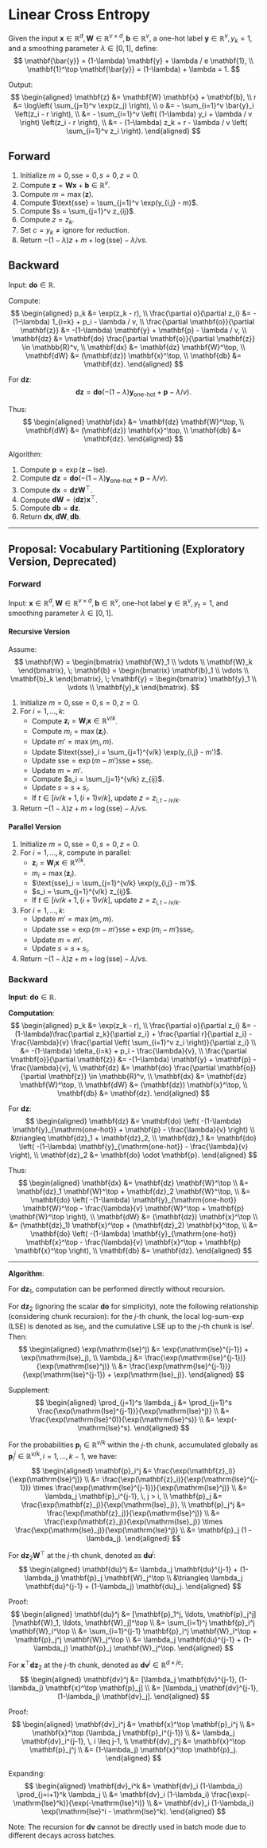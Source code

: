 # Linear Cross Entropy

Given the input $\mathbf{x} \in \mathbb{R}^d, \mathbf{W} \in \mathbb{R}^{v \times d}, \mathbf{b} \in \mathbb{R}^v$, a one-hot label $\mathbf{y} \in \mathbb{R}^v, y_k = 1$, and a smoothing parameter $\lambda \in [0, 1]$, define:
$$
\mathbf{\bar{y}} = (1-\lambda) \mathbf{y} + \lambda / e \mathbf{1}, \\
\mathbf{1}^\top \mathbf{\bar{y}} = (1-\lambda) + \lambda = 1.
$$

Output:
$$
\begin{aligned}
\mathbf{z} &= \mathbf{W} \mathbf{x} + \mathbf{b}, \\
r &= \log\left( \sum_{j=1}^v \exp(z_j) \right), \\
o &= - \sum_{i=1}^v \bar{y}_i \left(z_i - r \right), \\
&= - \sum_{i=1}^v \left( (1-\lambda) y_i + \lambda / v \right) \left(z_i - r \right), \\
&= - (1-\lambda) z_k + r - \lambda / v \left( \sum_{i=1}^v z_i \right).
\end{aligned}
$$

## Forward

1. Initialize $m = 0, \text{sse} = 0, s = 0, z = 0$.
2. Compute $\mathbf{z} = \mathbf{W} \mathbf{x} + \mathbf{b} \in \mathbb{R}^v$.
3. Compute $m = \max(\mathbf{z})$.
4. Compute $\text{sse} = \sum_{j=1}^v \exp(y_{i,j} - m)$.
5. Compute $s = \sum_{j=1}^v z_{ij}$.
6. Compute $z = z_k$.
7. Set $c = y_k \neq \text{ignore}$ for reduction.
8. Return $-(1-\lambda) z + m + \log(\text{sse}) - \lambda / v s$.

## Backward

Input: $\mathbf{do} \in \mathbb{R}$.

Compute:
$$
\begin{aligned}
p_k &= \exp(z_k - r), \\
\frac{\partial o}{\partial z_i} &= -(1-\lambda) 1_{i=k} + p_i - \lambda / v, \\
\frac{\partial \mathbf{o}}{\partial \mathbf{z}} &= -(1-\lambda) \mathbf{y} + \mathbf{p} - \lambda / v, \\
\mathbf{dz} &= \mathbf{do} \frac{\partial \mathbf{o}}{\partial \mathbf{z}} \in \mathbb{R}^v, \\
\mathbf{dx} &= \mathbf{dz} \mathbf{W}^\top, \\
\mathbf{dW} &= (\mathbf{dz}) \mathbf{x}^\top, \\
\mathbf{db} &= \mathbf{dz}.
\end{aligned}
$$

For $\mathbf{dz}$:
$$
\mathbf{dz} = \mathbf{do} \left( -(1-\lambda) \mathbf{y}_{\text{one-hot}} + \mathbf{p} - \lambda / v \right).
$$

Thus:
$$
\begin{aligned}
\mathbf{dx} &= \mathbf{dz} \mathbf{W}^\top, \\
\mathbf{dW} &= (\mathbf{dz}) \mathbf{x}^\top, \\
\mathbf{db} &= \mathbf{dz}.
\end{aligned}
$$

Algorithm:
1. Compute $\mathbf{p} = \exp(\mathbf{z} - \text{lse})$.
2. Compute $\mathbf{dz} = \mathbf{do} \left( -(1-\lambda) \mathbf{y}_{\text{one-hot}} + \mathbf{p} - \lambda / v \right)$.
3. Compute $\mathbf{dx} = \mathbf{dz} \mathbf{W}^\top$.
4. Compute $\mathbf{dW} = (\mathbf{dz}) \mathbf{x}^\top$.
5. Compute $\mathbf{db} = \mathbf{dz}$.
6. Return $\mathbf{dx}, \mathbf{dW}, \mathbf{db}$.

---

## Proposal: Vocabulary Partitioning (Exploratory Version, Deprecated)

### Forward

Input: $\mathbf{x} \in \mathbb{R}^d, \mathbf{W} \in \mathbb{R}^{v \times d}, \mathbf{b} \in \mathbb{R}^v$, one-hot label $\mathbf{y} \in \mathbb{R}^v, y_t = 1$, and smoothing parameter $\lambda \in [0, 1]$.

#### Recursive Version

Assume:
$$
\mathbf{W} =
\begin{bmatrix}
\mathbf{W}_1 \\
\vdots \\
\mathbf{W}_k
\end{bmatrix}, \;
\mathbf{b} =
\begin{bmatrix}
\mathbf{b}_1 \\
\vdots \\
\mathbf{b}_k
\end{bmatrix}, \;
\mathbf{y} =
\begin{bmatrix}
\mathbf{y}_1 \\
\vdots \\
\mathbf{y}_k
\end{bmatrix}.
$$

1. Initialize $m = 0, \text{sse} = 0, s = 0, z = 0$.
2. For $i = 1, \ldots, k$:
   - Compute $\mathbf{z}_i = \mathbf{W}_i \mathbf{x} \in \mathbb{R}^{v/k}$.
   - Compute $m_i = \max(\mathbf{z}_i)$.
   - Update $m' = \max(m_i, m)$.
   - Update $\text{sse}_i = \sum_{j=1}^{v/k} \exp(y_{i,j} - m')$.
   - Update $\text{sse} = \exp(m - m') \text{sse} + \text{sse}_i$.
   - Update $m = m'$.
   - Compute $s_i = \sum_{j=1}^{v/k} z_{ij}$.
   - Update $s = s + s_i$.
   - If $t \in [iv/k + 1, (i+1)v/k]$, update $z = z_{i, t - iv/k}$.
3. Return $-(1-\lambda) z + m + \log(\text{sse}) - \lambda / v s$.

#### Parallel Version

1. Initialize $m = 0, \text{sse} = 0, s = 0, z = 0$.
2. For $i = 1, \ldots, k$, compute in parallel:
   - $\mathbf{z}_i = \mathbf{W}_i \mathbf{x} \in \mathbb{R}^{v/k}$.
   - $m_i = \max(\mathbf{z}_i)$.
   - $\text{sse}_i = \sum_{j=1}^{v/k} \exp(y_{i,j} - m')$.
   - $s_i = \sum_{j=1}^{v/k} z_{ij}$.
   - If $t \in [iv/k + 1, (i+1)v/k]$, update $z = z_{i, t - iv/k}$.
3. For $i = 1, \ldots, k$:
   - Update $m' = \max(m_i, m)$.
   - Update $\text{sse} = \exp(m - m') \text{sse} + \exp(m_i - m') \text{sse}_i$.
   - Update $m = m'$.
   - Update $s = s + s_i$.
4. Return $-(1-\lambda) z + m + \log(\text{sse}) - \lambda / v s$.


### Backward

**Input**: $\mathbf{do} \in \mathbb{R}$.

**Computation**:
$$
\begin{aligned}
p_k &= \exp(z_k - r), \\
\frac{\partial o}{\partial z_i}
&= -(1-\lambda)\frac{\partial z_k}{\partial z_i} + \frac{\partial r}{\partial z_i} - \frac{\lambda}{v} \frac{\partial \left( \sum_{i=1}^v z_i \right)}{\partial z_i} \\
&= -(1-\lambda) \delta_{i=k} + p_i - \frac{\lambda}{v}, \\
\frac{\partial \mathbf{o}}{\partial \mathbf{z}}
&= -(1-\lambda) \mathbf{y} + \mathbf{p} - \frac{\lambda}{v}, \\
\mathbf{dz} &= \mathbf{do} \frac{\partial \mathbf{o}}{\partial \mathbf{z}} \in \mathbb{R}^v, \\
\mathbf{dx} &= \mathbf{dz} \mathbf{W}^\top, \\
\mathbf{dW} &= (\mathbf{dz}) \mathbf{x}^\top, \\
\mathbf{db} &= \mathbf{dz}.
\end{aligned}
$$

For $\mathbf{dz}$:
$$
\begin{aligned}
\mathbf{dz}
&= \mathbf{do} \left( -(1-\lambda) \mathbf{y}_{\mathrm{one-hot}} + \mathbf{p} - \frac{\lambda}{v} \right) \\
&\triangleq \mathbf{dz}_1 + \mathbf{dz}_2, \\
\mathbf{dz}_1 &= \mathbf{do} \left( -(1-\lambda) \mathbf{y}_{\mathrm{one-hot}} - \frac{\lambda}{v} \right), \\
\mathbf{dz}_2 &= \mathbf{do} \odot \mathbf{p}.
\end{aligned}
$$

Thus:
$$
\begin{aligned}
\mathbf{dx} &= \mathbf{dz} \mathbf{W}^\top \\
&= \mathbf{dz}_1 \mathbf{W}^\top + \mathbf{dz}_2 \mathbf{W}^\top, \\
&= \mathbf{do} \left( -(1-\lambda) \mathbf{y}_{\mathrm{one-hot}} \mathbf{W}^\top - \frac{\lambda}{v} \mathbf{W}^\top + \mathbf{p} \mathbf{W}^\top \right), \\
\mathbf{dW} &= (\mathbf{dz}) \mathbf{x}^\top \\
&= (\mathbf{dz}_1) \mathbf{x}^\top + (\mathbf{dz}_2) \mathbf{x}^\top, \\
&= \mathbf{do} \left( -(1-\lambda) \mathbf{y}_{\mathrm{one-hot}} \mathbf{x}^\top - \frac{\lambda}{v} \mathbf{x}^\top + \mathbf{p} \mathbf{x}^\top \right), \\
\mathbf{db} &= \mathbf{dz}.
\end{aligned}
$$

---

**Algorithm**:

For $\mathbf{dz}_1$, computation can be performed directly without recursion.

For $\mathbf{dz}_2$ (ignoring the scalar $\mathbf{do}$ for simplicity), note the following relationship (considering chunk recursion): for the $j$-th chunk, the local log-sum-exp (LSE) is denoted as $\mathrm{lse}_j$, and the cumulative LSE up to the $j$-th chunk is $\mathrm{lse}^j$. Then:
$$
\begin{aligned}
\exp(\mathrm{lse}^j) &= \exp(\mathrm{lse}^{j-1}) + \exp(\mathrm{lse}_j), \\
\lambda_j &= \frac{\exp(\mathrm{lse}^{j-1})}{\exp(\mathrm{lse}^j)} \\
&= \frac{\exp(\mathrm{lse}^{j-1})}{\exp(\mathrm{lse}^{j-1}) + \exp(\mathrm{lse}_j)}.
\end{aligned}
$$

Supplement:
$$
\begin{aligned}
\prod_{j=1}^s \lambda_j
&= \prod_{j=1}^s \frac{\exp(\mathrm{lse}^{j-1})}{\exp(\mathrm{lse}^j)} \\
&= \frac{\exp(\mathrm{lse}^0)}{\exp(\mathrm{lse}^s)} \\
&= \exp(-\mathrm{lse}^s).
\end{aligned}
$$

For the probabilities $\mathbf{p}_j \in \mathbb{R}^{v/k}$ within the $j$-th chunk, accumulated globally as $\mathbf{p}_i^j \in \mathbb{R}^{v/k}, i=1, \ldots, k-1$, we have:
$$
\begin{aligned}
\mathbf{p}_i^j &= \frac{\exp(\mathbf{z}_i)}{\exp(\mathrm{lse}^j)} \\
&= \frac{\exp(\mathbf{z}_i)}{\exp(\mathrm{lse}^{j-1})} \times \frac{\exp(\mathrm{lse}^{j-1})}{\exp(\mathrm{lse}^j)} \\
&= \lambda_j \mathbf{p}_i^{j-1}, \, j > i, \\
\mathbf{p}_j &= \frac{\exp(\mathbf{z}_j)}{\exp(\mathrm{lse}_j)}, \\
\mathbf{p}_j^j &= \frac{\exp(\mathbf{z}_j)}{\exp(\mathrm{lse}^j)} \\
&= \frac{\exp(\mathbf{z}_j)}{\exp(\mathrm{lse}_j)} \times \frac{\exp(\mathrm{lse}_j)}{\exp(\mathrm{lse}^j)} \\
&= \mathbf{p}_j (1 - \lambda_j).
\end{aligned}
$$

For $\mathbf{dz}_2 \mathbf{W}^\top$ at the $j$-th chunk, denoted as $\mathbf{du}^j$:
$$
\begin{aligned}
\mathbf{du}^j
&= \lambda_j \mathbf{du}^{j-1} + (1-\lambda_j) \mathbf{p}_j \mathbf{W}_j^\top \\
&\triangleq \lambda_j \mathbf{du}^{j-1} + (1-\lambda_j) \mathbf{du}_j.
\end{aligned}
$$

Proof:
$$
\begin{aligned}
\mathbf{du}^j
&= [\mathbf{p}_1^j, \ldots, \mathbf{p}_j^j][\mathbf{W}_1, \ldots, \mathbf{W}_j]^\top \\
&= \sum_{i=1}^j \mathbf{p}_i^j \mathbf{W}_i^\top \\
&= \sum_{i=1}^{j-1} \mathbf{p}_i^j \mathbf{W}_i^\top + \mathbf{p}_j^j \mathbf{W}_j^\top \\
&= \lambda_j \mathbf{du}^{j-1} + (1-\lambda_j) \mathbf{p}_j \mathbf{W}_j^\top.
\end{aligned}
$$

For $\mathbf{x}^\top \mathbf{dz}_2$ at the $j$-th chunk, denoted as $\mathbf{dv}^j \in \mathbb{R}^{d \times je}$:
$$
\begin{aligned}
\mathbf{dv}^j
&= [\lambda_j \mathbf{dv}^{j-1}, (1-\lambda_j) \mathbf{x}^\top \mathbf{p}_j] \\
&= [\lambda_j \mathbf{dv}^{j-1}, (1-\lambda_j) \mathbf{dv}_j].
\end{aligned}
$$

Proof:
$$
\begin{aligned}
\mathbf{dv}_i^j
&= \mathbf{x}^\top \mathbf{p}_i^j \\
&= \mathbf{x}^\top (\lambda_j \mathbf{p}_i^{j-1}) \\
&= \lambda_j \mathbf{dv}_i^{j-1}, \, i \leq j-1, \\
\mathbf{dv}_j^j
&= \mathbf{x}^\top \mathbf{p}_j^j \\
&= (1-\lambda_j) \mathbf{x}^\top \mathbf{p}_j.
\end{aligned}
$$

Expanding:
$$
\begin{aligned}
\mathbf{dv}_i^k
&= \mathbf{dv}_i (1-\lambda_i) \prod_{j=i+1}^k \lambda_j \\
&= \mathbf{dv}_i (1-\lambda_i) \frac{\exp(-\mathrm{lse}^k)}{\exp(-\mathrm{lse}^i)} \\
&= \mathbf{dv}_i (1-\lambda_i) \exp(\mathrm{lse}^i - \mathrm{lse}^k).
\end{aligned}
$$

Note: The recursion for $\mathbf{dv}$ cannot be directly used in batch mode due to different decays across batches.
